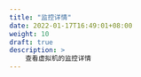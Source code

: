 ```yaml
---
title: "监控详情"
date: 2022-01-17T16:49:01+08:00
weight: 10
draft: true
description: >
    查看虚拟机的监控详情
---
```


